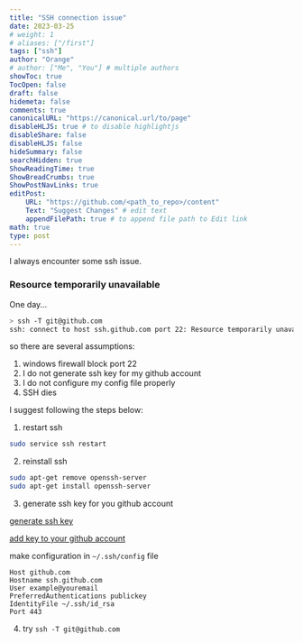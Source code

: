 ```yaml
---
title: "SSH connection issue"
date: 2023-03-25
# weight: 1
# aliases: ["/first"]
tags: ["ssh"]
author: "Orange"
# author: ["Me", "You"] # multiple authors
showToc: true
TocOpen: false
draft: false
hidemeta: false
comments: true
canonicalURL: "https://canonical.url/to/page"
disableHLJS: true # to disable highlightjs
disableShare: false
disableHLJS: false
hideSummary: false
searchHidden: true
ShowReadingTime: true
ShowBreadCrumbs: true
ShowPostNavLinks: true
editPost:
    URL: "https://github.com/<path_to_repo>/content"
    Text: "Suggest Changes" # edit text
    appendFilePath: true # to append file path to Edit link
math: true
type: post
---
```

I always encounter some ssh issue.
### Resource temporarily unavailable
One day...

```bash
> ssh -T git@github.com
ssh: connect to host ssh.github.com port 22: Resource temporarily unavailable
```

so there are several assumptions:
1. windows firewall block port 22
2. I do not generate ssh key for my github account
3. I do not configure my config file properly
4. SSH dies

I suggest following the steps below:
1. restart ssh

```bash
sudo service ssh restart
```

2. reinstall ssh

```bash
sudo apt-get remove openssh-server
sudo apt-get install openssh-server
```

3. generate ssh key for you github account

[generate ssh key](https://docs.github.com/en/authentication/connecting-to-github-with-ssh/generating-a-new-ssh-key-and-adding-it-to-the-ssh-agent)

[add key to your github account](https://docs.github.com/en/authentication/connecting-to-github-with-ssh/adding-a-new-ssh-key-to-your-github-account)

make configuration in `~/.ssh/config` file
```
Host github.com
Hostname ssh.github.com
User example@youremail
PreferredAuthentications publickey
IdentityFile ~/.ssh/id_rsa
Port 443

```

4. try `ssh -T git@github.com`